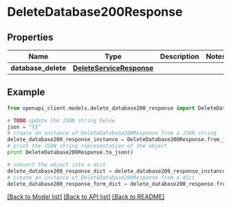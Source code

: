 # DeleteDatabase200Response


## Properties
Name | Type | Description | Notes
------------ | ------------- | ------------- | -------------
**database_delete** | [**DeleteServiceResponse**](DeleteServiceResponse.md) |  | 

## Example

```python
from openapi_client.models.delete_database200_response import DeleteDatabase200Response

# TODO update the JSON string below
json = "{}"
# create an instance of DeleteDatabase200Response from a JSON string
delete_database200_response_instance = DeleteDatabase200Response.from_json(json)
# print the JSON string representation of the object
print DeleteDatabase200Response.to_json()

# convert the object into a dict
delete_database200_response_dict = delete_database200_response_instance.to_dict()
# create an instance of DeleteDatabase200Response from a dict
delete_database200_response_form_dict = delete_database200_response.from_dict(delete_database200_response_dict)
```
[[Back to Model list]](../README.md#documentation-for-models) [[Back to API list]](../README.md#documentation-for-api-endpoints) [[Back to README]](../README.md)


